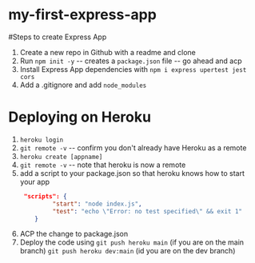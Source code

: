 # my-first-express-app

#Steps to create Express App
1. Create a new repo in Github with a readme and clone
1. Run `npm init -y` -- creates a `package.json` file -- go ahead and acp
1. Install Express App dependencies with `npm i express upertest jest   cors`
1. Add a .gitignore and add `node_modules`

# Deploying on Heroku
1. `heroku login`
1. `git remote -v` -- confirm you don't already have Heroku as a remote
1. `heroku create [appname]`
1. `git remote -v` -- note that heroku is now a remote
1. add a script to your package.json so that heroku knows how to start your app
    ```json
     "scripts": {
             "start": "node index.js",
             "test": "echo \"Error: no test specified\" && exit 1"
        }
    ```
1. ACP the change to package.json
1. Deploy the code using
   `git push heroku main` (if you are on the main branch)
   `git push heroku dev:main` (id you are on the dev branch)


